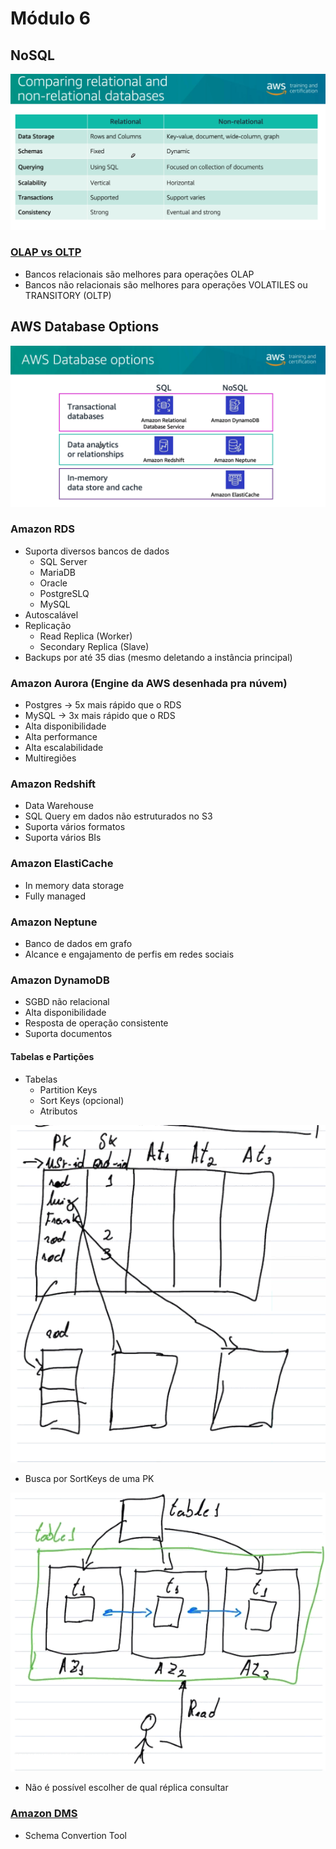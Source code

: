 # Módulo 6


## NoSQL
![picture 2](images/8a4e0cc98cfef8d2a302ae97b41ac13d36b1a0472676639b0850fb6b73f26acb.png)  

### [OLAP vs OLTP](https://www.stitchdata.com/resources/oltp-vs-olap/)
- Bancos relacionais são melhores para operações OLAP
- Bancos não relacionais são melhores para operações VOLATILES ou TRANSITORY (OLTP)



## AWS Database Options
![picture 3](images/5058e477c275e500f156879ca7d1bf796890d99c734c009142501e33391878d4.png)  

### Amazon RDS
 - Suporta diversos bancos de dados
   - SQL Server
   - MariaDB
   - Oracle
   - PostgreSLQ
   - MySQL
 - Autoscalável
 - Replicação
   - Read Replica (Worker)
   - Secondary Replica (Slave)
 - Backups por até 35 dias (mesmo deletando a instância principal)

### Amazon Aurora (Engine da AWS desenhada pra núvem)
- Postgres -> 5x mais rápido que o RDS
- MySQL -> 3x mais rápido que o RDS
- Alta disponibilidade
- Alta performance
- Alta escalabilidade
- Multiregiões

### Amazon Redshift
- Data Warehouse
- SQL Query em dados não estruturados no S3
- Suporta vários formatos
- Suporta vários BIs

### Amazon ElastiCache
- In memory data storage
- Fully managed

### Amazon Neptune
- Banco de dados em grafo
- Alcance e engajamento de perfis em redes sociais

### Amazon DynamoDB
- SGBD não relacional
- Alta disponibilidade
- Resposta de operação consistente
- Suporta documentos

#### Tabelas e Partições
- Tabelas
  - Partition Keys
  - Sort Keys (opcional)
  - Atributos

![picture 4](images/c243ce2587b1d54ef532e3b3f1018b985363580cb88d42009855b32b9451d6ad.png)  
- Busca por SortKeys de uma PK

![picture 5](images/35cd994fabc9938f60b859ce393417e123e03c2351fe1498d572d59217625c16.png)  

- Não é possível escolher de qual réplica consultar

### [Amazon DMS](https://aws.amazon.com/pt/dms/)
- Schema Convertion Tool
